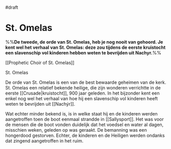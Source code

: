 #draft 
# St. Omelas

%%**De tweede, de orde van St. Omelas, heb je nog nooit van gehoord. Je kent wel het verhaal van St. Omelas: deze zou tijdens de eerste kruistocht een slavenschip vol kinderen hebben weten te bevrijden uit Nachyr.**%%

[[Prophetic Choir of St. Omelas]]

St. Omelas
  
De orde van St. Omelas is een van de best bewaarde geheimen van de kerk. St. Omelas een relatief bekende heilige, die zijn wonderen verrichtte in de eerste [[Crusade|kruistocht]], 900 jaar geleden. In het bijzonder kent een enkel nog wel het verhaal van hoe hij een slavenschip vol kinderen heeft weten te bevrijden uit [[Nachýr]].

Wat echter minder bekend is, is in welke staat hij en de kinderen werden aangetroffen toen de boot eenmaal strandde in [[Sallysport]]. Het was voor de mensen die de boot vonden duidelijk dat het voedsel en water al dagen, misschien weken, geleden op was geraakt. De bemanning was een hongerdood gestorven. Echter, de kinderen en de Heiligen werden ondanks dat zingend aangetroffen in het ruim.   